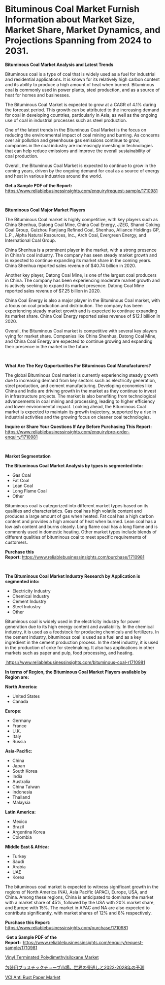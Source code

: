 <p><h1>Bituminous Coal Market Furnish Information about Market Size, Market Share, Market Dynamics, and Projections Spanning from 2024 to 2031.</h1></p><p><strong>Bituminous Coal Market Analysis and Latest Trends</strong></p>
<p><p>Bituminous coal is a type of coal that is widely used as a fuel for industrial and residential applications. It is known for its relatively high carbon content and its ability to produce a high amount of heat when burned. Bituminous coal is commonly used in power plants, steel production, and as a source of heat for homes and businesses.</p><p>The Bituminous Coal Market is expected to grow at a CAGR of 4.1% during the forecast period. This growth can be attributed to the increasing demand for coal in developing countries, particularly in Asia, as well as the ongoing use of coal in industrial processes such as steel production. </p><p>One of the latest trends in the Bituminous Coal Market is the focus on reducing the environmental impact of coal mining and burning. As concerns over air pollution and greenhouse gas emissions continue to grow, companies in the coal industry are increasingly investing in technologies that can help reduce emissions and improve the overall sustainability of coal production.</p><p>Overall, the Bituminous Coal Market is expected to continue to grow in the coming years, driven by the ongoing demand for coal as a source of energy and heat in various industries around the world.</p></p>
<p><strong>Get a Sample PDF of the Report:&nbsp;</strong> <a href="https://www.reliablebusinessinsights.com/enquiry/request-sample/1710981">https://www.reliablebusinessinsights.com/enquiry/request-sample/1710981</a></p>
<p>&nbsp;</p>
<p><strong>Bituminous Coal Major Market Players</strong></p>
<p><p>The Bituminous Coal market is highly competitive, with key players such as China Shenhua, Datong Coal Mine, China Coal Energy, JZEG, Shanxi Coking Coal Group, Guizhou Panjiang Refined Coal, Shenhuo, Alliance Holdings GP, L.P., Alpha Natural Resources, Inc., Arch Coal, Evergreen Energy, and International Coal Group.</p><p>China Shenhua is a prominent player in the market, with a strong presence in China's coal industry. The company has seen steady market growth and is expected to continue expanding its market share in the coming years. China Shenhua reported sales revenue of $40.74 billion in 2020.</p><p>Another key player, Datong Coal Mine, is one of the largest coal producers in China. The company has been experiencing moderate market growth and is actively seeking to expand its market presence. Datong Coal Mine reported sales revenue of $7.25 billion in 2020.</p><p>China Coal Energy is also a major player in the Bituminous Coal market, with a focus on coal production and distribution. The company has been experiencing steady market growth and is expected to continue expanding its market share. China Coal Energy reported sales revenue of $12.1 billion in 2020.</p><p>Overall, the Bituminous Coal market is competitive with several key players vying for market share. Companies like China Shenhua, Datong Coal Mine, and China Coal Energy are expected to continue growing and expanding their presence in the market in the future.</p></p>
<p>&nbsp;</p>
<p><strong>What Are The Key Opportunities For Bituminous Coal Manufacturers?</strong></p>
<p><p>The global Bituminous Coal market is currently experiencing steady growth due to increasing demand from key sectors such as electricity generation, steel production, and cement manufacturing. Developing economies like China and India are driving growth in the market as they continue to invest in infrastructure projects. The market is also benefiting from technological advancements in coal mining and processing, leading to higher efficiency and lower environmental impact. Looking ahead, the Bituminous Coal market is expected to maintain its growth trajectory, supported by a rise in industrial activities and the growing focus on cleaner coal technologies.</p></p>
<p><strong>Inquire or Share Your Questions If Any Before Purchasing This Report:</strong> <a href="https://www.reliablebusinessinsights.com/enquiry/pre-order-enquiry/1710981">https://www.reliablebusinessinsights.com/enquiry/pre-order-enquiry/1710981</a></p>
<p>&nbsp;</p>
<p><strong>Market Segmentation</strong></p>
<p><strong>The Bituminous Coal Market Analysis by types is segmented into:</strong></p>
<p><ul><li>Gas Coal</li><li>Fat Coal</li><li>Lean Coal</li><li>Long Flame Coal</li><li>Other</li></ul></p>
<p><p>Bituminous coal is categorized into different market types based on its qualities and characteristics. Gas coal has high volatile content and produces a large amount of gas when heated. Fat coal has a high carbon content and provides a high amount of heat when burned. Lean coal has a low ash content and burns cleanly. Long flame coal has a long flame and is commonly used in domestic heating. Other market types include blends of different qualities of bituminous coal to meet specific requirements of customers.</p></p>
<p><strong>Purchase this Report:&nbsp;</strong><a href="https://www.reliablebusinessinsights.com/purchase/1710981">https://www.reliablebusinessinsights.com/purchase/1710981</a></p>
<p>&nbsp;</p>
<p><strong>The Bituminous Coal Market Industry Research by Application is segmented into:</strong></p>
<p><ul><li>Electricity Industry</li><li>Chemical Industry</li><li>Cement Industry</li><li>Steel Industry</li><li>Other</li></ul></p>
<p><p>Bituminous coal is widely used in the electricity industry for power generation due to its high energy content and availability. In the chemical industry, it is used as a feedstock for producing chemicals and fertilizers. In the cement industry, bituminous coal is used as a fuel and as a key ingredient in the cement production process. In the steel industry, it is used in the production of coke for steelmaking. It also has applications in other markets such as paper and pulp, food processing, and heating.</p></p>
<p><a href="https://www.reliablebusinessinsights.com/bituminous-coal-r1710981">&nbsp;https://www.reliablebusinessinsights.com/bituminous-coal-r1710981</a></p>
<p><strong>In terms of Region, the Bituminous Coal Market Players available by Region are:</strong></p>
<p>
    <p> <strong> North America: </strong>
        <ul>
            <li>United States</li>
            <li>Canada</li>
        </ul>
        </p> 
    <p> <strong> Europe: </strong>
        <ul>
            <li>Germany</li>
            <li>France</li>
            <li>U.K.</li>
            <li>Italy</li>
            <li>Russia</li>
        </ul>
        </p> 
    <p> <strong> Asia-Pacific: </strong>
        <ul>
            <li>China</li>
            <li>Japan</li>
            <li>South Korea</li>
            <li>India</li>
            <li>Australia</li>
            <li>China Taiwan</li>
            <li>Indonesia</li>
            <li>Thailand</li>
            <li>Malaysia</li>
        </ul>
        </p> 
    <p> <strong> Latin America: </strong>
        <ul>
            <li>Mexico</li>
            <li>Brazil</li>
            <li>Argentina Korea</li>
            <li>Colombia</li>
        </ul>
        </p> 
    <p> <strong> Middle East & Africa: </strong>
        <ul>
            <li>Turkey</li>
            <li>Saudi</li>
            <li>Arabia</li>
            <li>UAE</li>
            <li>Korea</li>
        </ul>
    </p>
    </p>
<p><p>The bituminous coal market is expected to witness significant growth in the regions of North America (NA), Asia Pacific (APAC), Europe, USA, and China. Among these regions, China is anticipated to dominate the market with a market share of 45%, followed by the USA with 20% market share, and Europe with 15%. The market in APAC and NA are also expected to contribute significantly, with market shares of 12% and 8% respectively.</p></p>
<p><strong>Purchase this Report: </strong><a href="https://www.reliablebusinessinsights.com/purchase/1710981">https://www.reliablebusinessinsights.com/purchase/1710981</a></p>
<p>&nbsp;<strong>Get a Sample PDF of the Report:&nbsp;&nbsp;</strong><a href="https://www.reliablebusinessinsights.com/enquiry/request-sample/1710981">https://www.reliablebusinessinsights.com/enquiry/request-sample/1710981</a></p>
<p><strong></strong></p>
<p><p><a href="https://github.com/riwar777/Market-Research-Report-List-1/blob/main/vinyl-terminated-polydimethylsiloxane-market.md">Vinyl Terminated Polydimethylsiloxane Market</a></p><p><a href="https://github.com/BrionnaBoyle/Market-Research-Report-List-1/blob/main/7063684130986.md">包装用プラスチックチューブ市場、世界の見通しと2022-2028年の予測</a></p><p><a href="https://github.com/AKSHATREPORTPRIME/Market-Research-Report-List-5/blob/main/vci-anti-rust-paper-market.md">VCI Anti Rust Paper Market</a></p></p>